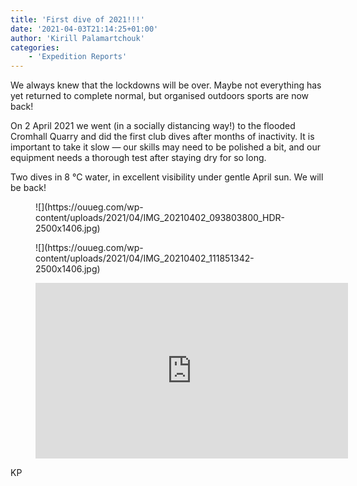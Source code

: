 ```yaml
---
title: 'First dive of 2021!!!'
date: '2021-04-03T21:14:25+01:00'
author: 'Kirill Palamartchouk'
categories:
    - 'Expedition Reports'
---
```


We always knew that the lockdowns will be over. Maybe not everything has yet returned to complete normal, but organised outdoors sports are now back!

On 2 April 2021 we went (in a socially distancing way!) to the flooded Cromhall Quarry and did the first club dives after months of inactivity. It is important to take it slow — our skills may need to be polished a bit, and our equipment needs a thorough test after staying dry for so long.

Two dives in 8 °C water, in excellent visibility under gentle April sun. We will be back!

<figure class="wp-block-image size-large">![](https://ouueg.com/wp-content/uploads/2021/04/IMG_20210402_093803800_HDR-2500x1406.jpg)</figure><figure class="wp-block-image size-large">![](https://ouueg.com/wp-content/uploads/2021/04/IMG_20210402_111851342-2500x1406.jpg)</figure><figure class="wp-block-embed is-type-video is-provider-youtube wp-block-embed-youtube wp-embed-aspect-16-9 wp-has-aspect-ratio"><div class="wp-block-embed__wrapper"><iframe allow="accelerometer; autoplay; clipboard-write; encrypted-media; gyroscope; picture-in-picture; web-share" allowfullscreen="" frameborder="0" height="281" loading="lazy" src="https://www.youtube.com/embed/5gmBrFuBYxE?feature=oembed" title="2021-04-02 Cromhall, OUUEG" width="500"></iframe></div></figure>KP
